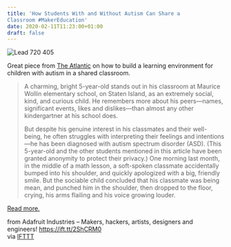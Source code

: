 ```yaml
---
title: 'How Students With and Without Autism Can Share a
Classroom #MakerEducation'
date: 2020-02-11T11:23:00+01:00
draft: false
---
```


![Lead 720 405](https://cdn-blog.adafruit.com/uploads/2020/02/lead_720_405.jpg "lead_720_405.jpg")

Great piece from [The Atlantic](https://www.theatlantic.com/education/archive/2019/12/autism-students-classrooms-asd-nest/604027/) on how to build a learning environment for children with autism in a shared classroom.

> A charming, bright 5-year-old stands out in his classroom at Maurice Wollin elementary school, on Staten Island, as an extremely social, kind, and curious child. He remembers more about his peers—names, significant events, likes and dislikes—than almost any other kindergartner at his school does.
> 
> But despite his genuine interest in his classmates and their well-being, he often struggles with interpreting their feelings and intentions—he has been diagnosed with autism spectrum disorder (ASD). (This 5-year-old and the other students mentioned in this article have been granted anonymity to protect their privacy.) One morning last month, in the middle of a math lesson, a soft-spoken classmate accidentally bumped into his shoulder, and quickly apologized with a big, friendly smile. But the sociable child concluded that his classmate was being mean, and punched him in the shoulder, then dropped to the floor, crying, his arms flailing and his voice growing louder.

[Read more.](https://www.theatlantic.com/education/archive/2019/12/autism-students-classrooms-asd-nest/604027/)

  
  
from Adafruit Industries – Makers, hackers, artists, designers and engineers! https://ift.tt/2ShCRM0  
via [IFTTT](https://ifttt.com/?ref=da&site=blogger)